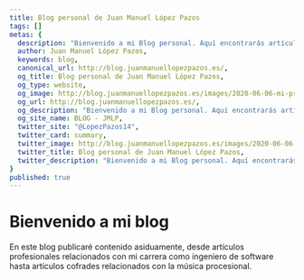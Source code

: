 ```yaml
---
title: Blog personal de Juan Manuel López Pazos
tags: []
metas: {
  description: "Bienvenido a mi Blog personal. Aquí encontrarás artículos interesantes relacionados con tecnologías y frameworks, así como vídeos cofrades con anécdotas musicales.",
  author: Juan Manuel López Pazos,
  keywords: blog,
  canonical_url: http://blog.juanmanuellopezpazos.es/,
  og_title: Blog personal de Juan Manuel López Pazos,
  og_type: website,
  og_image: http://blog.juanmanuellopezpazos.es/images/2020-06-06-mi-primer-post-blog-con-nuxt-content.jpg,
  og_url: http://blog.juanmanuellopezpazos.es/,
  og_description: "Bienvenido a mi Blog personal. Aquí encontrarás artículos interesantes relacionados con tecnologías y frameworks, así como vídeos cofrades con anécdotas musicales.",
  og_site_name: BLOG - JMLP,
  twitter_site: "@LopezPazos14",
  twitter_card: summary,
  twitter_image: http://blog.juanmanuellopezpazos.es/images/2020-06-06-mi-primer-post-blog-con-nuxt-content.jpg,
  twitter_title: Blog personal de Juan Manuel López Pazos,
  twitter_description: "Bienvenido a mi Blog personal. Aquí encontrarás artículos interesantes relacionados con tecnologías y frameworks, así como vídeos cofrades con anécdotas musicales."
}
published: true
---
```


# Bienvenido a mi blog

En este blog publicaré contenido asiduamente, desde artículos profesionales relacionados con mi carrera como ingeniero de software hasta artículos cofrades relacionados con la música procesional.
